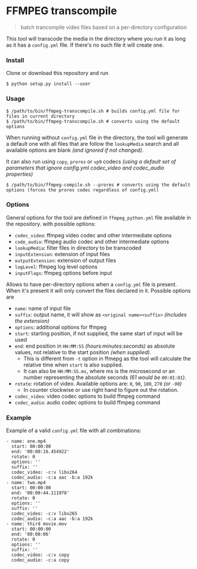 # FFMPEG transcompile

> batch trancompile video files based on a per-directory configuration

This tool will transcode the media in the directory where you run it as long as it has a `config.yml` file. If there's no such file it will create one.

### Install

Clone or download this repository and run

```
$ python setup.py install --user
```

### Usage

```
$ /path/to/bin/ffmpeg-transcompile.sh # builds config.yml file for files in current directory
$ /path/to/bin/ffmpeg-transcompile.sh # converts using the default options
```

When running without `config.yml` file in the directory, the tool will generate a default one with all files that are follow the `lookupMedia` search and all available options are blank _(and ignored if not changed)_.

It can also run using `copy`, `prores` or `vp9` codecs _(using a default set of parameters that ignore config.yml codec_video and codec_audio properties)_

```
$ /path/to/bin/ffmpeg-compile.sh --prores # converts using the default options (forces the prores codec regardless of config.yml)
```

### Options

General options for the tool are defined in `ffmpeg_python.yml` file available in the repository. with possible options:

* `codec_video`: ffmpeg video codec and other intermediate options
* `code_audio`: ffmpeg audio codec and other intermediate options
* `lookupMedia`: filter files in directory to be transcoded
* `inputExtension`: extension of input files
* `outputExtension`: extension of output files
* `logLevel`: ffmpeg log level options
* `inputFlags`: ffmpeg options before input

Allows to have per-directory options when a `config.yml` file is present. When it's present it will only convert the files declared in it. Possible options are

* `name`: name of input file
* `suffix`: output name, it will show as `<original name><suffix>` _(includes the extension)_
* `options`: additional options for ffmpeg
* `start`: starting position, if not supplied, the same start of input will be used
* `end`: end position in `HH:MM:SS` *(hours:minutes:seconds)* as absolute values, not relative to the start position *(when supplied)*.
    * This is different from `-t` option in ffmepg as the tool will calculate the relative time when `start` is also supplied.
    * It can also be `HH:MM:SS.ms`, where ms is the microsecond or an number representing the absolute seconds _(61 would be `00:01:01`)_.
* `rotate`: rotation of video. Available options are: `0`, `90`, `180`, `270` _(or `-90`)_
    * In counter clockwise or use right hand to figure out the rotation.
* `codec_video`: video codec options to build ffmpeg command
* `codec_audio`: audio codec options to build ffmpeg command

### Example

Example of a valid `config.yml` file with all combinations:

```
- name: one.mp4
  start: 00:00:00
  end: '00:00:16.454922'
  rotate: 0
  options: ''
  suffix: ''
  codec_video: -c:v libx264
  codec_audio: -c:a aac -b:a 192k
- name: two.mp4
  start: 00:00:00
  end: '00:00:44.111978'
  rotate: 0
  options: ''
  suffix: ''
  codec_video: -c:v libx265
  codec_audio: -c:a aac -b:a 192k
- name: third movie.mov
  start: 00:00:00
  end: '00:00:06'
  rotate: 0
  options: ''
  suffix: ''
  codec_video: -c:v copy
  codec_audio: -c:a copy
```
